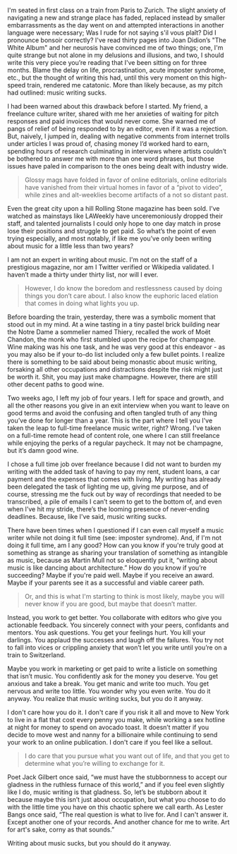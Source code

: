 I'm seated in first class on a train from Paris to Zurich. The slight anxiety of navigating a new and strange place has faded, replaced instead by smaller embarrassments as the day went on and attempted interactions in another language were necessary; Was I rude for not saying s'il vous plaît? Did I pronounce bonsoir correctly? I've read thirty pages into Joan Didion’s "The White Album" and her neurosis have convinced me of two things; one, I'm quite strange but not alone in my delusions and illusions, and two, I should write this very piece you’re reading that I've been sitting on for three months. Blame the delay on life, procrastination, acute imposter syndrome, etc., but the thought of writing this had, until this very moment on this high-speed train, rendered me catatonic. More than likely because, as my pitch had outlined: music writing sucks. 

I had been warned about this drawback before I started. My friend, a freelance culture writer, shared with me her anxieties of waiting for pitch responses and paid invoices that would never come. She warned me of pangs of relief of being responded to by an editor, even if it was a rejection. But, naively, I jumped in, dealing with negative comments from internet trolls under articles I was proud of, chasing money I’d worked hard to earn, spending hours of research culminating in interviews where artists couldn’t be bothered to answer me with more than one word phrases, but those issues have paled in comparison to the ones being dealt with industry wide. 

>Glossy mags have folded in favor of online editorials, online editorials have vanished from their virtual homes in favor of a “pivot to video”, while zines and alt-weeklies become artifacts of a not so distant past. 

Even the great city upon a hill Rolling Stone magazine has been sold. I’ve watched as mainstays like LAWeekly have unceremoniously dropped their staff, and talented journalists I could only hope to one day match in prose lose their positions and struggle to get paid. So what’s the point of even trying especially, and most notably, if like me you’ve only been writing about music for a little less than two years?

I am not an expert in writing about music. I'm not on the staff of a prestigious magazine, nor am I Twitter verified or Wikipedia validated. I haven’t made a thirty under thirty list, nor will I ever. 
>However, I do know the boredom and restlessness caused by doing things you don’t care about. I also know the euphoric laced elation that comes in doing what lights you up.

Before boarding the train, yesterday, there was a symbolic moment that stood out in my mind. At a wine tasting in a tiny pastel brick building near the Notre Dame a sommelier named Thiery, recalled the work of Moët Chandon, the monk who first stumbled upon the recipe for champagne. Wine making was his one task, and he was very good at this endeavor  - as you may also be if your to-do list included only a few bullet points. I realize there is something to be said about being monastic about music writing, forsaking all other occupations and distractions despite the risk might just be worth it. Shit, you may just make champagne. However, there are still other decent paths to good wine. 

Two weeks ago, I left my job of four years. I left for space and growth, and all the other reasons you give in an exit interview when you want to leave on good terms and avoid the confusing and often tangled truth of any thing you’ve done for longer than a year. This is the part where I tell you I've taken the leap to full-time freelance music writer, right? Wrong. I've taken on a full-time remote head of content role, one where I can still freelance while enjoying the perks of a regular paycheck. It may not be champagne, but it’s damn good wine.

I chose a full time job over freelance because I did not want to burden my writing with the added task of having to pay my rent, student loans, a car payment and the expenses that comes with living. My writing has already been delegated the task of lighting me up, giving me purpose, and of course, stressing me the fuck out by way of recordings that needed to be transcribed, a pile of emails I can’t seem to get to the bottom of, and even when I’ve hit my stride, there’s the looming presence of never-ending deadlines. Because, like I've said, music writing sucks.

There have been times when I questioned if I can even call myself a music writer while not doing it full time (see: imposter syndrome). And, if I'm not doing it full time, am I any good? How can you know if you're truly good at something as strange as sharing your translation of something as intangible as music, because as Martin Mull not so eloquently put it, “writing about music is like dancing about architecture.” How do you know if you’re succeeding? Maybe if you're paid well. Maybe if you receive an award. Maybe if your parents see it as a successful and viable career path. 

>Or, and this is what I'm starting to think is most likely, maybe you will never know if you are good, but maybe that doesn’t matter.

Instead, you work to get better. You collaborate with editors who give you actionable feedback. You sincerely connect with your peers, confidants and mentors. You ask questions. You get your feelings hurt. You kill your darlings. You applaud the successes and laugh off the failures. You try not to fall into vices or crippling anxiety that won’t let you write until you’re on a train to Switzerland.

Maybe you work in marketing or get paid to write a listicle on something that isn’t music. You confidently ask for the money you deserve. You get anxious and take a break. You get manic and write too much. You get nervous and write too little. You wonder why you even write. You do it anyway. You realize that music writing sucks, but you do it anyway. 

I don't care how you do it. I don't care if you risk it all and move to New York to live in a flat that cost every penny you make, while working a sex hotline at night for money to spend on avocado toast. It doesn’t matter if you decide to move west and nanny for a billionaire while continuing to send your work to an online publication. I don't care if you feel like a sellout. 
>I do care that you pursue what you want out of life, and that you get to determine what you’re willing to exchange for it.

Poet Jack Gilbert  once said, “we must have the stubbornness to accept our gladness in the ruthless furnace of this world,” and if you feel even slightly like I do, music writing is that gladness. So, let’s be stubborn about it because maybe this isn’t just about occupation, but what you choose to do with the little time you have on this chaotic sphere we call earth. As Lester Bangs once said, “The real question is what to live for. And I can't answer it. Except another one of your records. And another chance for me to write. Art for art's sake, corny as that sounds.”

Writing about music sucks, but you should do it anyway.

